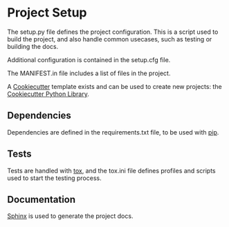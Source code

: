 # Project Setup

The setup.py file defines the project configuration. This is a script used to build the project, and also handle common usecases, such as testing or building the docs.

Additional configuration is contained in the setup.cfg file.

The MANIFEST.in file includes a list of files in the project.

A [Cookiecutter][cookiecutter] template exists and can be used to create new projects: the [Cookiecutter Python Library][cookiecutter_library].

## Dependencies

Dependencies are defined in the requirements.txt file, to be used with [pip][pip].

## Tests

Tests are handled with [tox][tox], and the tox.ini file defines profiles and scripts used to start the testing process.

## Documentation

[Sphinx][sphinx] is used to generate the project docs.

[cookiecutter]: https://github.com/audreyr/cookiecutter
[cookiecutter_library]: https://github.com/Bernardo-MG/cookiecutter-python-library
[pip]: https://pypi.python.org/pypi/pip
[sphinx]: http://www.sphinx-doc.org/
[tox]: https://tox.readthedocs.io